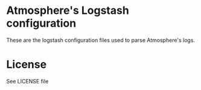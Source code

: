 Atmosphere's Logstash configuration
===================================
These are the logstash configuration files used to parse Atmosphere's logs.

# License
See LICENSE file
